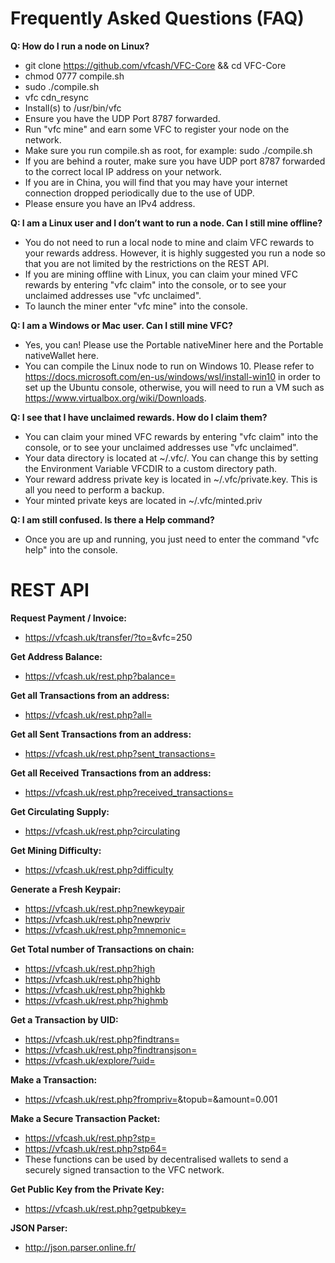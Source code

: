 
# Frequently Asked Questions (FAQ)
**Q: How do I run a node on Linux?**
- git clone https://github.com/vfcash/VFC-Core && cd VFC-Core
- chmod 0777 compile.sh
- sudo ./compile.sh
- vfc cdn_resync
- Install(s) to /usr/bin/vfc
- Ensure you have the UDP Port 8787 forwarded.
- Run "vfc mine" and earn some VFC to register your node on the network.
- Make sure you run compile.sh as root, for example: sudo ./compile.sh
- If you are behind a router, make sure you have UDP port 8787 forwarded to the correct local IP address on your network.
- If you are in China, you will find that you may have your internet connection dropped periodically due to the use of UDP.
- Please ensure you have an IPv4 address.

**Q: I am a Linux user and I don’t want to run a node. Can I still mine offline?**
- You do not need to run a local node to mine and claim VFC rewards to your rewards address. However, it is highly suggested you run a node so that you are not limited by the restrictions on the REST API.
- If you are mining offline with Linux, you can claim your mined VFC rewards by entering "vfc claim" into the console, or to see your unclaimed addresses use "vfc unclaimed".
- To launch the miner enter "vfc mine" into the console.

**Q: I am a Windows or Mac user. Can I still mine VFC?**
- Yes, you can! Please use the Portable nativeMiner here and the Portable nativeWallet here.
- You can compile the Linux node to run on Windows 10. Please refer to https://docs.microsoft.com/en-us/windows/wsl/install-win10 in order to set up the Ubuntu console, otherwise, you will need to run a VM such as https://www.virtualbox.org/wiki/Downloads. 

**Q: I see that I have unclaimed rewards. How do I claim them?**
- You can claim your mined VFC rewards by entering "vfc claim" into the console, or to see your unclaimed addresses use "vfc unclaimed".
- Your data directory is located at ~/.vfc/. You can change this by setting the Environment Variable VFCDIR to a custom directory path.
- Your reward address private key is located in ~/.vfc/private.key. This is all you need to perform a backup.
- Your minted private keys are located in ~/.vfc/minted.priv

**Q: I am still confused. Is there a Help command?**
- Once you are up and running, you just need to enter the command "vfc help" into the console.


# REST API
**Request Payment / Invoice:**
- https://vfcash.uk/transfer/?to=<public-key>&vfc=250

**Get Address Balance:**
- https://vfcash.uk/rest.php?balance=<public-key>
     
**Get all Transactions from an address:**
- https://vfcash.uk/rest.php?all=<public-key>
     
**Get all Sent Transactions from an address:**
- https://vfcash.uk/rest.php?sent_transactions=<public-key>
     
**Get all Received Transactions from an address:**
- https://vfcash.uk/rest.php?received_transactions=<public-key>
     
**Get Circulating Supply:**
- https://vfcash.uk/rest.php?circulating
     
**Get Mining Difficulty:**
- https://vfcash.uk/rest.php?difficulty
     
**Generate a Fresh Keypair:**
- https://vfcash.uk/rest.php?newkeypair
- https://vfcash.uk/rest.php?newpriv
- https://vfcash.uk/rest.php?mnemonic=<random-seed>
     
**Get Total number of Transactions on chain:**
- https://vfcash.uk/rest.php?high
- https://vfcash.uk/rest.php?highb
- https://vfcash.uk/rest.php?highkb
- https://vfcash.uk/rest.php?highmb
    
**Get a Transaction by UID:**
- https://vfcash.uk/rest.php?findtrans=<transaction-uid>
- https://vfcash.uk/rest.php?findtransjson=<transaction-uid>
- https://vfcash.uk/explore/?uid=<transaction-uid>
    
**Make a Transaction:**
- https://vfcash.uk/rest.php?frompriv=<private-key>&topub=<public-key>&amount=0.001

**Make a Secure Transaction Packet:**
- https://vfcash.uk/rest.php?stp=<base58-bytecode>
- https://vfcash.uk/rest.php?stp64=<base64-bytecode>
- These functions can be used by decentralised wallets to send a securely signed transaction to the VFC network.
     
**Get Public Key from the Private Key:**
- https://vfcash.uk/rest.php?getpubkey=<private-key>
     
**JSON Parser:**
- http://json.parser.online.fr/

